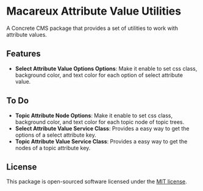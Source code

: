 # Macareux Attribute Value Utilities

A Concrete CMS package that provides a set of utilities to work with attribute values.

## Features

* **Select Attribute Value Options Options**: Make it enable to set css class, background color, and text color for each option of select attribute value.

## To Do

* **Topic Attribute Node Options**: Make it enable to set css class, background color, and text color for each topic node of topic trees.
* **Select Attribute Value Service Class**: Provides a easy way to get the options of a select attribute key.
* **Topic Attribute Value Service Class**: Provides a easy way to get the nodes of a topic attribute key.

## License

This package is open-sourced software licensed under the [MIT license](https://opensource.org/license/MIT).
